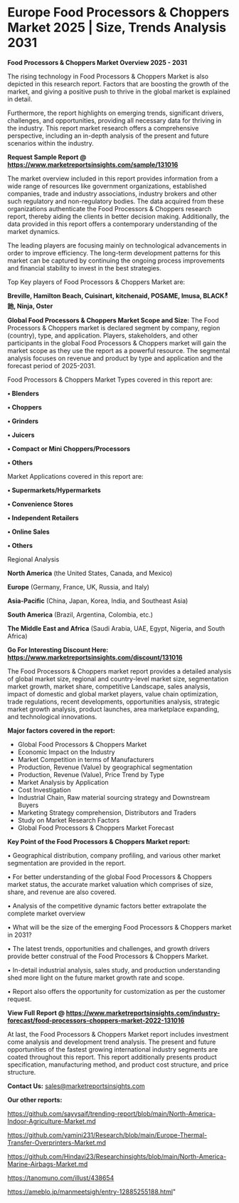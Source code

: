  # Europe Food Processors & Choppers Market 2025 | Size, Trends Analysis 2031

<Strong> Food Processors & Choppers Market Overview 2025 - 2031</strong>

The rising technology in Food Processors & Choppers Market is also depicted in this research report. Factors that are boosting the growth of the market, and giving a positive push to thrive in the global market is explained in detail.

Furthermore, the report highlights on emerging trends, significant drivers, challenges, and opportunities, providing all necessary data for thriving in the industry. This report market research offers a comprehensive perspective, including an in-depth analysis of the present and future scenarios within the industry.

<strong>Request Sample Report @ <a href=https://www.marketreportsinsights.com/sample/131016>https://www.marketreportsinsights.com/sample/131016</a></strong>

The market overview included in this report provides information from a wide range of resources like government organizations, established companies, trade and industry associations, industry brokers and other such regulatory and non-regulatory bodies. The data acquired from these organizations authenticate the Food Processors & Choppers research report, thereby aiding the clients in better decision making. Additionally, the data provided in this report offers a contemporary understanding of the market dynamics.

The leading players are focusing mainly on technological advancements in order to improve efficiency. The long-term development patterns for this market can be captured by continuing the ongoing process improvements and financial stability to invest in the best strategies.

Top Key players of Food Processors & Choppers Market are:

<strong>Breville, Hamilton Beach, Cuisinart, kitchenaid, POSAME, Imusa, BLACKీ訑, Ninja, Oster</strong>

<strong><b>Global Food Processors & Choppers Market Scope and Size:</b></strong>
The Food Processors & Choppers market is declared segment by company, region (country), type, and application. Players, stakeholders, and other participants in the global Food Processors & Choppers market will gain the market scope as they use the report as a powerful resource. The segmental analysis focuses on revenue and product by type and application and the forecast period of 2025-2031.

Food Processors & Choppers Market Types covered in this report are:

<strong>• Blenders

• Choppers

• Grinders

• Juicers

• Compact or Mini Choppers/Processors

• Others</strong>

Market Applications covered in this report are:

<strong>• Supermarkets/Hypermarkets

• Convenience Stores

• Independent Retailers

• Online Sales

• Others</strong> 

Regional Analysis

<strong>North America</strong> (the United States, Canada, and Mexico)

<strong>Europe</strong> (Germany, France, UK, Russia, and Italy)

<strong>Asia-Pacific</strong> (China, Japan, Korea, India, and Southeast Asia)

<strong>South America</strong> (Brazil, Argentina, Colombia, etc.)

<strong>The Middle East and Africa</strong> (Saudi Arabia, UAE, Egypt, Nigeria, and South Africa)

<strong>Go For Interesting Discount Here: <a href=https://www.marketreportsinsights.com/discount/131016>https://www.marketreportsinsights.com/discount/131016</a></strong>

The Food Processors & Choppers market report provides a detailed analysis of global market size, regional and country-level market size, segmentation market growth, market share, competitive Landscape, sales analysis, impact of domestic and global market players, value chain optimization, trade regulations, recent developments, opportunities analysis, strategic market growth analysis, product launches, area marketplace expanding, and technological innovations.

<strong><b>Major factors covered in the report:</b></strong>
<ul>
  <li>Global Food Processors & Choppers Market </li>
  <li>Economic Impact on the Industry</li>
  <li>Market Competition in terms of Manufacturers</li>
  <li>Production, Revenue (Value) by geographical segmentation</li>
  <li>Production, Revenue (Value), Price Trend by Type</li>
  <li>Market Analysis by Application</li>
  <li>Cost Investigation</li>
  <li>Industrial Chain, Raw material sourcing strategy and Downstream Buyers</li>
  <li>Marketing Strategy comprehension, Distributors and Traders</li>
  <li>Study on Market Research Factors</li>
  <li>Global Food Processors & Choppers Market Forecast</li>
</ul>

<strong><b>Key Point of the Food Processors & Choppers Market report:</b></strong>

• Geographical distribution, company profiling, and various other market segmentation are provided in the report.

• For better understanding of the global Food Processors & Choppers market status, the accurate market valuation which comprises of size, share, and revenue are also covered.

• Analysis of the competitive dynamic factors better extrapolate the complete market overview

• What will be the size of the emerging Food Processors & Choppers market in 2031?

• The latest trends, opportunities and challenges, and growth drivers provide better construal of the Food Processors & Choppers Market.

• In-detail industrial analysis, sales study, and production understanding shed more light on the future market growth rate and scope.

• Report also offers the opportunity for customization as per the customer request.

<strong><b>View Full Report @ <a href=https://www.marketreportsinsights.com/industry-forecast/food-processors-choppers-market-2022-131016>https://www.marketreportsinsights.com/industry-forecast/food-processors-choppers-market-2022-131016</a></b></strong>


At last, the Food Processors & Choppers Market report includes investment come analysis and development trend analysis. The present and future opportunities of the fastest growing international industry segments are coated throughout this report. This report additionally presents product specification, manufacturing method, and product cost structure, and price structure.

<strong>Contact Us:</strong>
sales@marketreportsinsights.com

<strong>Our other reports:</strong>

<a href=https://github.com/sayysaif/trending-report/blob/main/North-America-Indoor-Agriculture-Market.md>https://github.com/sayysaif/trending-report/blob/main/North-America-Indoor-Agriculture-Market.md</a>

<a href=https://github.com/yamini231/Research/blob/main/Europe-Thermal-Transfer-Overprinters-Market.md>https://github.com/yamini231/Research/blob/main/Europe-Thermal-Transfer-Overprinters-Market.md</a>

<a href=https://github.com/Hindavi23/Researchinsights/blob/main/North-America-Marine-Airbags-Market.md>https://github.com/Hindavi23/Researchinsights/blob/main/North-America-Marine-Airbags-Market.md</a>

<a href=https://tanomuno.com/illust/438654>https://tanomuno.com/illust/438654</a>

<a href=https://ameblo.jp/manmeetsigh/entry-12885255188.html>https://ameblo.jp/manmeetsigh/entry-12885255188.html</a>"
